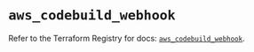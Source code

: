# `aws_codebuild_webhook`

Refer to the Terraform Registry for docs: [`aws_codebuild_webhook`](https://registry.terraform.io/providers/hashicorp/aws/6.5.0/docs/resources/codebuild_webhook).
